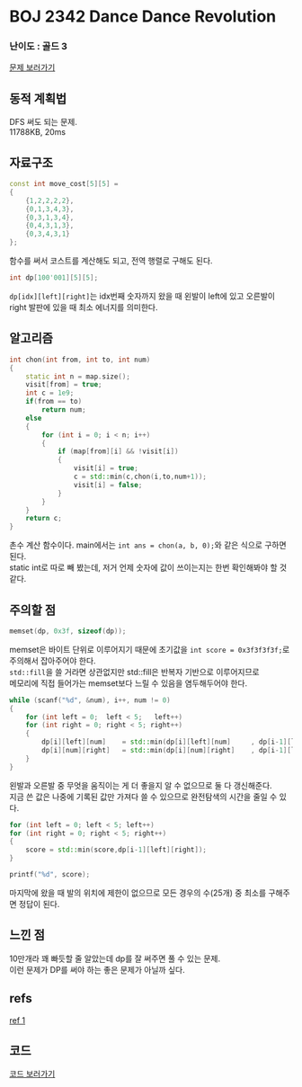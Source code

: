 
# BOJ 2342 Dance Dance Revolution
 
### 난이도 : 골드 3
[문제 보러가기](https://www.acmicpc.net/problem/2342)
  
## 동적 계획법
DFS 써도 되는 문제.  
11788KB, 20ms

## 자료구조
```c++
const int move_cost[5][5] = 
{
	{1,2,2,2,2},
	{0,1,3,4,3},
	{0,3,1,3,4},
	{0,4,3,1,3},
	{0,3,4,3,1}
};
```
함수를 써서 코스트를 계산해도 되고, 전역 행렬로 구해도 된다.

```c++
int dp[100'001][5][5];
```
```dp[idx][left][right]```는 idx번째 숫자까지 왔을 때 왼발이 left에 있고 오른발이 right 발판에 있을 때 최소 에너지를 의미한다.  

## 알고리즘

```c++
int chon(int from, int to, int num) 
{
	static int n = map.size();
	visit[from] = true;
	int c = 1e9;
	if(from == to)
		return num;
	else
	{
		for (int i = 0; i < n; i++) 
		{
			if (map[from][i] && !visit[i])
			{
				visit[i] = true;
				c = std::min(c,chon(i,to,num+1));
				visit[i] = false;
			}
		}
	}
	return c;
}
```
촌수 계산 함수이다. main에서는 ```int ans = chon(a, b, 0);```와 같은 식으로 구하면 된다.  
static int로 따로 빼 봤는데, 저거 언제 숫자에 값이 쓰이는지는 한번 확인해봐야 할 것 같다.  


## 주의할 점
```c++
memset(dp, 0x3f, sizeof(dp));
```
memset은 바이트 단위로 이루어지기 때문에 초기값을 ```int score = 0x3f3f3f3f;```로 주의해서 잡아주어야 한다.  
```std::fill```을 쓸 거라면 상관없지만 std::fill은 반복자 기반으로 이루어지므로  
메모리에 직접 들어가는 memset보다 느릴 수 있음을 염두해두어야 한다.  

```c++
while (scanf("%d", &num), i++, num != 0) 
{
    for (int left = 0;  left < 5;	left++)
    for (int right = 0; right < 5; right++)
    {
        dp[i][left][num]	= std::min(dp[i][left][num]		, dp[i-1][left][right] + move_cost[right][num]);
        dp[i][num][right]	= std::min(dp[i][num][right]	, dp[i-1][left][right] + move_cost[left][num]);
    }
}
```
왼발과 오른발 중 무엇을 움직이는 게 더 좋을지 알 수 없으므로 둘 다 갱신해준다.  
지금 쓴 값은 나중에 기록된 값만 가져다 쓸 수 있으므로 완전탐색의 시간을 줄일 수 있다.
```c++
for (int left = 0; left < 5; left++)
for (int right = 0; right < 5; right++) 
{
    score = std::min(score,dp[i-1][left][right]);
}

printf("%d", score);
```
마지막에 왔을 때 발의 위치에 제한이 없으므로 모든 경우의 수(25개) 중 최소를 구해주면 정답이 된다.

## 느낀 점
10만개라 꽤 빠듯할 줄 알았는데 dp를 잘 써주면 풀 수 있는 문제.  
이런 문제가 DP를 써야 하는 좋은 문제가 아닐까 싶다.

## refs
[ref 1](https://barbera.tistory.com/m/37)

## 코드
[코드 보러가기](./boj2342.cpp)